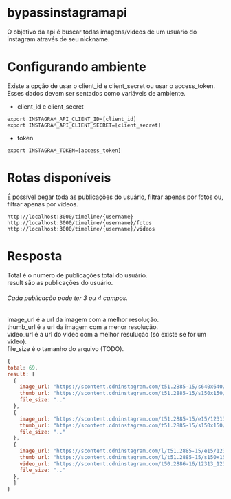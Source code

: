 # bypassinstagramapi

O objetivo da api é buscar todas imagens/videos de um usuário do instagram através de seu nickname.


# Configurando ambiente
Existe a opção de usar o client_id e client_secret ou usar o access_token.
Esses dados devem ser sentados como variáveis de ambiente.

- client_id e client_secret 
```
export INSTAGRAM_API_CLIENT_ID=[client_id]
export INSTAGRAM_API_CLIENT_SECRET=[client_secret]
```
- token 
```
export INSTAGRAM_TOKEN=[access_token]
```

# Rotas disponíveis
É possível pegar toda as publicações do usuário, filtrar apenas por fotos ou, filtrar apenas por videos.
```
http://localhost:3000/timeline/{username}
http://localhost:3000/timeline/{username}/fotos
http://localhost:3000/timeline/{username}/videos
```

# Resposta
Total é o numero de publicações total do usuário.  
result são as publicações do usuário.  

###### Cada publicação pode ter 3 ou 4 campos.  
image_url é a url da imagem com a melhor resolução.  
thumb_url é a url da imagem com a menor resolução.  
video_url é a url do video com a melhor resulução (só existe se for um video).  
file_size é o tamanho do arquivo (TODO).  
```js
{
total: 69,
result: [
  {
    image_url: "https://scontent.cdninstagram.com/t51.2885-15/s640x640/sh0.08/e35/12314_123_n.jpg?ig_cache_key=MTA5NzgwODQ4OTY4NjE3MDY4Mg%3D%3D.2.l",
    thumb_url: "https://scontent.cdninstagram.com/t51.2885-15/s150x150/e35/c0.0.1080.1080/12378719_1234_x.jpg?ig_cache_key=MTA5NzgwODQ4OTY4NjE3MDY4Mg%3D%3D.2.c",
    file_size: ".."
  },
  {
    image_url: "https://scontent.cdninstagram.com/t51.2885-15/e15/12313_12313_n.jpg?ig_cache_key=MTAwOTczNTYzMTY0MzI3OTIwOA%3D%3D.2",
    thumb_url: "https://scontent.cdninstagram.com/t51.2885-15/s150x150/e15/12313_12313_n.jpg?ig_cache_key=MTAwOTczNTYzMTY0MzI3OTIwOA%3D%3D.2",
    file_size: ".."
  },
  {
    image_url: "https://scontent.cdninstagram.com/l/t51.2885-15/e15/123123_123132_n.jpg?ig_cache_key=ODM0MTk4NjgzMzgzMTY4NjM1.2",
    thumb_url: "https://scontent.cdninstagram.com/l/t51.2885-15/s150x150/e15/123123_12313_n.jpg?ig_cache_key=ODM0MTk4NjgzMzgzMTY4NjM1.2",
    video_url: "https://scontent.cdninstagram.com/t50.2886-16/12313_123123_n.mp4",
    file_size: ".."
  },
  ]
}
```




